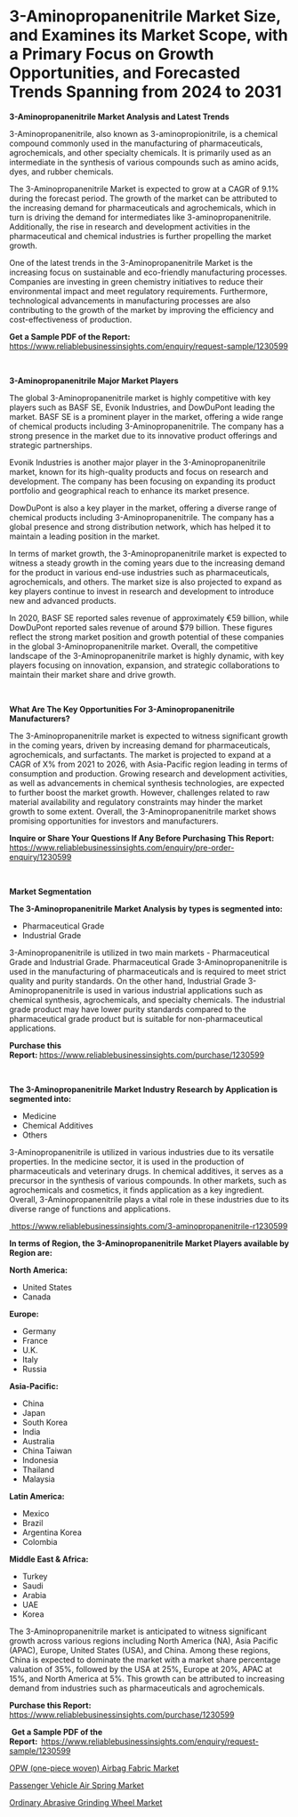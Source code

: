 <p><h1>3-Aminopropanenitrile Market Size, and Examines its Market Scope, with a Primary Focus on Growth Opportunities, and Forecasted Trends Spanning from 2024 to 2031</h1></p><p><strong>3-Aminopropanenitrile Market Analysis and Latest Trends</strong></p>
<p><p>3-Aminopropanenitrile, also known as 3-aminopropionitrile, is a chemical compound commonly used in the manufacturing of pharmaceuticals, agrochemicals, and other specialty chemicals. It is primarily used as an intermediate in the synthesis of various compounds such as amino acids, dyes, and rubber chemicals.</p><p>The 3-Aminopropanenitrile Market is expected to grow at a CAGR of 9.1% during the forecast period. The growth of the market can be attributed to the increasing demand for pharmaceuticals and agrochemicals, which in turn is driving the demand for intermediates like 3-aminopropanenitrile. Additionally, the rise in research and development activities in the pharmaceutical and chemical industries is further propelling the market growth.</p><p>One of the latest trends in the 3-Aminopropanenitrile Market is the increasing focus on sustainable and eco-friendly manufacturing processes. Companies are investing in green chemistry initiatives to reduce their environmental impact and meet regulatory requirements. Furthermore, technological advancements in manufacturing processes are also contributing to the growth of the market by improving the efficiency and cost-effectiveness of production.</p></p>
<p><strong>Get a Sample PDF of the Report:&nbsp;</strong> <a href="https://www.reliablebusinessinsights.com/enquiry/request-sample/1230599">https://www.reliablebusinessinsights.com/enquiry/request-sample/1230599</a></p>
<p>&nbsp;</p>
<p><strong>3-Aminopropanenitrile Major Market Players</strong></p>
<p><p>The global 3-Aminopropanenitrile market is highly competitive with key players such as BASF SE, Evonik Industries, and DowDuPont leading the market. BASF SE is a prominent player in the market, offering a wide range of chemical products including 3-Aminopropanenitrile. The company has a strong presence in the market due to its innovative product offerings and strategic partnerships.</p><p>Evonik Industries is another major player in the 3-Aminopropanenitrile market, known for its high-quality products and focus on research and development. The company has been focusing on expanding its product portfolio and geographical reach to enhance its market presence.</p><p>DowDuPont is also a key player in the market, offering a diverse range of chemical products including 3-Aminopropanenitrile. The company has a global presence and strong distribution network, which has helped it to maintain a leading position in the market.</p><p>In terms of market growth, the 3-Aminopropanenitrile market is expected to witness a steady growth in the coming years due to the increasing demand for the product in various end-use industries such as pharmaceuticals, agrochemicals, and others. The market size is also projected to expand as key players continue to invest in research and development to introduce new and advanced products.</p><p>In 2020, BASF SE reported sales revenue of approximately €59 billion, while DowDuPont reported sales revenue of around $79 billion. These figures reflect the strong market position and growth potential of these companies in the global 3-Aminopropanenitrile market. Overall, the competitive landscape of the 3-Aminopropanenitrile market is highly dynamic, with key players focusing on innovation, expansion, and strategic collaborations to maintain their market share and drive growth.</p></p>
<p>&nbsp;</p>
<p><strong>What Are The Key Opportunities For 3-Aminopropanenitrile Manufacturers?</strong></p>
<p><p>The 3-Aminopropanenitrile market is expected to witness significant growth in the coming years, driven by increasing demand for pharmaceuticals, agrochemicals, and surfactants. The market is projected to expand at a CAGR of X% from 2021 to 2026, with Asia-Pacific region leading in terms of consumption and production. Growing research and development activities, as well as advancements in chemical synthesis technologies, are expected to further boost the market growth. However, challenges related to raw material availability and regulatory constraints may hinder the market growth to some extent. Overall, the 3-Aminopropanenitrile market shows promising opportunities for investors and manufacturers.</p></p>
<p><strong>Inquire or Share Your Questions If Any Before Purchasing This Report:</strong> <a href="https://www.reliablebusinessinsights.com/enquiry/pre-order-enquiry/1230599">https://www.reliablebusinessinsights.com/enquiry/pre-order-enquiry/1230599</a></p>
<p>&nbsp;</p>
<p><strong>Market Segmentation</strong></p>
<p><strong>The 3-Aminopropanenitrile Market Analysis by types is segmented into:</strong></p>
<p><ul><li>Pharmaceutical Grade</li><li>Industrial Grade</li></ul></p>
<p><p>3-Aminopropanenitrile is utilized in two main markets - Pharmaceutical Grade and Industrial Grade. Pharmaceutical Grade 3-Aminopropanenitrile is used in the manufacturing of pharmaceuticals and is required to meet strict quality and purity standards. On the other hand, Industrial Grade 3-Aminopropanenitrile is used in various industrial applications such as chemical synthesis, agrochemicals, and specialty chemicals. The industrial grade product may have lower purity standards compared to the pharmaceutical grade product but is suitable for non-pharmaceutical applications.</p></p>
<p><strong>Purchase this Report:&nbsp;</strong><a href="https://www.reliablebusinessinsights.com/purchase/1230599">https://www.reliablebusinessinsights.com/purchase/1230599</a></p>
<p>&nbsp;</p>
<p><strong>The 3-Aminopropanenitrile Market Industry Research by Application is segmented into:</strong></p>
<p><ul><li>Medicine</li><li>Chemical Additives</li><li>Others</li></ul></p>
<p><p>3-Aminopropanenitrile is utilized in various industries due to its versatile properties. In the medicine sector, it is used in the production of pharmaceuticals and veterinary drugs. In chemical additives, it serves as a precursor in the synthesis of various compounds. In other markets, such as agrochemicals and cosmetics, it finds application as a key ingredient. Overall, 3-Aminopropanenitrile plays a vital role in these industries due to its diverse range of functions and applications.</p></p>
<p><a href="https://www.reliablebusinessinsights.com/3-aminopropanenitrile-r1230599">&nbsp;https://www.reliablebusinessinsights.com/3-aminopropanenitrile-r1230599</a></p>
<p><strong>In terms of Region, the 3-Aminopropanenitrile Market Players available by Region are:</strong></p>
<p>
    <p> <strong> North America: </strong>
        <ul>
            <li>United States</li>
            <li>Canada</li>
        </ul>
        </p> 
    <p> <strong> Europe: </strong>
        <ul>
            <li>Germany</li>
            <li>France</li>
            <li>U.K.</li>
            <li>Italy</li>
            <li>Russia</li>
        </ul>
        </p> 
    <p> <strong> Asia-Pacific: </strong>
        <ul>
            <li>China</li>
            <li>Japan</li>
            <li>South Korea</li>
            <li>India</li>
            <li>Australia</li>
            <li>China Taiwan</li>
            <li>Indonesia</li>
            <li>Thailand</li>
            <li>Malaysia</li>
        </ul>
        </p> 
    <p> <strong> Latin America: </strong>
        <ul>
            <li>Mexico</li>
            <li>Brazil</li>
            <li>Argentina Korea</li>
            <li>Colombia</li>
        </ul>
        </p> 
    <p> <strong> Middle East & Africa: </strong>
        <ul>
            <li>Turkey</li>
            <li>Saudi</li>
            <li>Arabia</li>
            <li>UAE</li>
            <li>Korea</li>
        </ul>
    </p>
    </p>
<p><p>The 3-Aminopropanenitrile market is anticipated to witness significant growth across various regions including North America (NA), Asia Pacific (APAC), Europe, United States (USA), and China. Among these regions, China is expected to dominate the market with a market share percentage valuation of 35%, followed by the USA at 25%, Europe at 20%, APAC at 15%, and North America at 5%. This growth can be attributed to increasing demand from industries such as pharmaceuticals and agrochemicals.</p></p>
<p><strong>Purchase this Report: </strong><a href="https://www.reliablebusinessinsights.com/purchase/1230599">https://www.reliablebusinessinsights.com/purchase/1230599</a></p>
<p>&nbsp;<strong>Get a Sample PDF of the Report:&nbsp;&nbsp;</strong><a href="https://www.reliablebusinessinsights.com/enquiry/request-sample/1230599">https://www.reliablebusinessinsights.com/enquiry/request-sample/1230599</a></p>
<p><strong></strong></p>
<p><p><a href="https://github.com/ajohirul8010/Market-Research-Report-List-1/blob/main/opw-one-piece-woven-airbag-fabric-market.md">OPW (one-piece woven) Airbag Fabric Market</a></p><p><a href="https://view.publitas.com/reportprime-1/passenger-vehicle-air-spring-market-size-share-analysis-growth-trends-forecast-2024-2031/">Passenger Vehicle Air Spring Market</a></p><p><a href="https://github.com/jahid123ahm/Market-Research-Report-List-1/blob/main/ordinary-abrasive-grinding-wheel-market.md">Ordinary Abrasive Grinding Wheel Market</a></p></p>